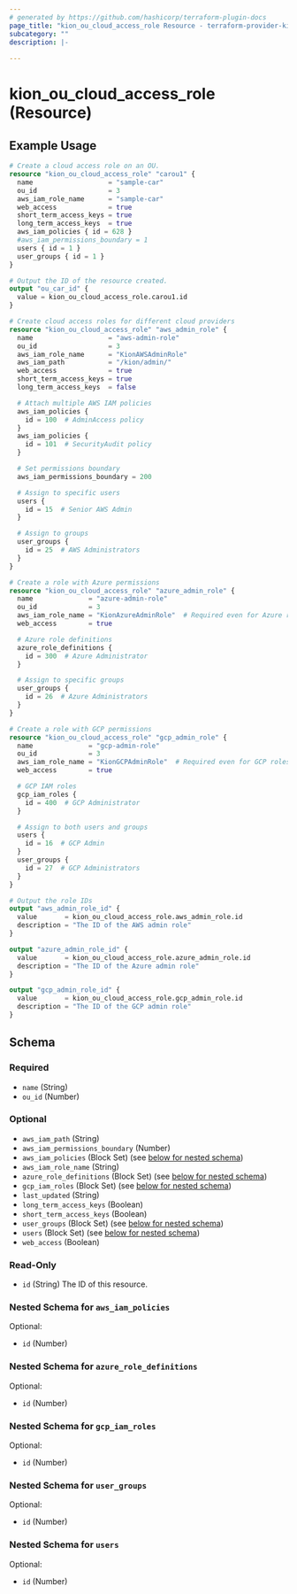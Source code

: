 ```yaml
---
# generated by https://github.com/hashicorp/terraform-plugin-docs
page_title: "kion_ou_cloud_access_role Resource - terraform-provider-kion"
subcategory: ""
description: |-
  
---
```


# kion_ou_cloud_access_role (Resource)



## Example Usage

```terraform
# Create a cloud access role on an OU.
resource "kion_ou_cloud_access_role" "carou1" {
  name                   = "sample-car"
  ou_id                  = 3
  aws_iam_role_name      = "sample-car"
  web_access             = true
  short_term_access_keys = true
  long_term_access_keys  = true
  aws_iam_policies { id = 628 }
  #aws_iam_permissions_boundary = 1
  users { id = 1 }
  user_groups { id = 1 }
}

# Output the ID of the resource created.
output "ou_car_id" {
  value = kion_ou_cloud_access_role.carou1.id
}

# Create cloud access roles for different cloud providers
resource "kion_ou_cloud_access_role" "aws_admin_role" {
  name                   = "aws-admin-role"
  ou_id                  = 3
  aws_iam_role_name      = "KionAWSAdminRole"
  aws_iam_path           = "/kion/admin/"
  web_access             = true
  short_term_access_keys = true
  long_term_access_keys  = false

  # Attach multiple AWS IAM policies
  aws_iam_policies {
    id = 100  # AdminAccess policy
  }
  aws_iam_policies {
    id = 101  # SecurityAudit policy
  }

  # Set permissions boundary
  aws_iam_permissions_boundary = 200

  # Assign to specific users
  users {
    id = 15  # Senior AWS Admin
  }

  # Assign to groups
  user_groups {
    id = 25  # AWS Administrators
  }
}

# Create a role with Azure permissions
resource "kion_ou_cloud_access_role" "azure_admin_role" {
  name              = "azure-admin-role"
  ou_id             = 3
  aws_iam_role_name = "KionAzureAdminRole"  # Required even for Azure roles
  web_access        = true

  # Azure role definitions
  azure_role_definitions {
    id = 300  # Azure Administrator
  }

  # Assign to specific groups
  user_groups {
    id = 26  # Azure Administrators
  }
}

# Create a role with GCP permissions
resource "kion_ou_cloud_access_role" "gcp_admin_role" {
  name              = "gcp-admin-role"
  ou_id             = 3
  aws_iam_role_name = "KionGCPAdminRole"  # Required even for GCP roles
  web_access        = true

  # GCP IAM roles
  gcp_iam_roles {
    id = 400  # GCP Administrator
  }

  # Assign to both users and groups
  users {
    id = 16  # GCP Admin
  }
  user_groups {
    id = 27  # GCP Administrators
  }
}

# Output the role IDs
output "aws_admin_role_id" {
  value       = kion_ou_cloud_access_role.aws_admin_role.id
  description = "The ID of the AWS admin role"
}

output "azure_admin_role_id" {
  value       = kion_ou_cloud_access_role.azure_admin_role.id
  description = "The ID of the Azure admin role"
}

output "gcp_admin_role_id" {
  value       = kion_ou_cloud_access_role.gcp_admin_role.id
  description = "The ID of the GCP admin role"
}
```

<!-- schema generated by tfplugindocs -->
## Schema

### Required

- `name` (String)
- `ou_id` (Number)

### Optional

- `aws_iam_path` (String)
- `aws_iam_permissions_boundary` (Number)
- `aws_iam_policies` (Block Set) (see [below for nested schema](#nestedblock--aws_iam_policies))
- `aws_iam_role_name` (String)
- `azure_role_definitions` (Block Set) (see [below for nested schema](#nestedblock--azure_role_definitions))
- `gcp_iam_roles` (Block Set) (see [below for nested schema](#nestedblock--gcp_iam_roles))
- `last_updated` (String)
- `long_term_access_keys` (Boolean)
- `short_term_access_keys` (Boolean)
- `user_groups` (Block Set) (see [below for nested schema](#nestedblock--user_groups))
- `users` (Block Set) (see [below for nested schema](#nestedblock--users))
- `web_access` (Boolean)

### Read-Only

- `id` (String) The ID of this resource.

<a id="nestedblock--aws_iam_policies"></a>
### Nested Schema for `aws_iam_policies`

Optional:

- `id` (Number)


<a id="nestedblock--azure_role_definitions"></a>
### Nested Schema for `azure_role_definitions`

Optional:

- `id` (Number)


<a id="nestedblock--gcp_iam_roles"></a>
### Nested Schema for `gcp_iam_roles`

Optional:

- `id` (Number)


<a id="nestedblock--user_groups"></a>
### Nested Schema for `user_groups`

Optional:

- `id` (Number)


<a id="nestedblock--users"></a>
### Nested Schema for `users`

Optional:

- `id` (Number)
